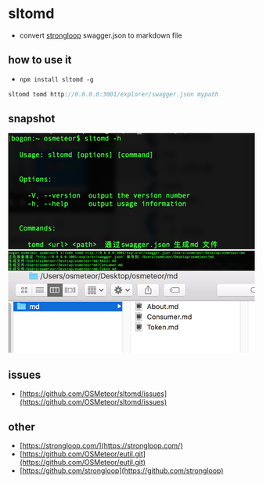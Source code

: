 # sltomd
- convert [strongloop](https://strongloop.com/) swagger.json to markdown file

## how to use it
- ``npm install sltomd -g``
```javascript
sltomd tomd http://0.0.0.0:3001/explorer/swagger.json mypath
```
## snapshot
![help](./PowerDesigner165.png)
![help](./WX20180112-094856@2x.png)
![help](./WX20180112-095459@2x.png)


## issues
- [https://github.com/OSMeteor/sltomd/issues](https://github.com/OSMeteor/sltomd/issues)

## other 
- [https://strongloop.com/](https://strongloop.com/)
- [https://github.com/OSMeteor/eutil.git](https://github.com/OSMeteor/eutil.git)
- [https://github.com/strongloop](https://github.com/strongloop)